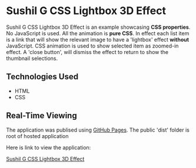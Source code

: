 # Sushil G CSS Lightbox 3D Effect

Sushil G CSS Lightbox 3D Effect is an example showcasing **CSS properties**. No JavaScript is used. All the animation is **pure CSS**.  In effect each list item is a link that will show the relevant image to have a 'lightbox' effect **without** JavaScript.  CSS animation is used to show selected item as zoomed-in effect.  A 'close button', will dismiss the effect to return to show the thumbnail selections.    

## Technologies Used

- HTML
- CSS

## Real-Time Viewing

The application was publised using [GitHub Pages](https://pages.github.com/). The public 'dist' folder is root of hosted application

Here is link to view the application:

[Sushil G CSS Lightbox 3D Effect](https://susgupta.github.io/css_lightbox_3d_effect/index.html)